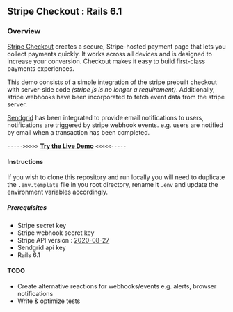 ## Stripe Checkout : Rails 6.1

### Overview
[Stripe Checkout](https://stripe.com/docs/payments/checkout) creates a secure, Stripe-hosted payment page that lets you collect payments quickly. It works across all devices and is designed to increase your conversion. Checkout makes it easy to build first-class payments experiences.

This demo consists of a simple integration of the stripe prebuilt checkout with server-side code _(stripe js is no longer a requirement)_. Additionally, stripe webhooks have been incorporated to fetch event data from the stripe server.

[Sendgrid](https://sendgrid.com/) has been integrated to provide email notifications to users, notifications are triggered by stripe webhook events. e.g. users are notified by email when a transaction has been completed.


`----->>>>>` [**Try the Live Demo**](https://stripe-checkout-rails-6.herokuapp.com/) `<<<<<-----`

#### Instructions
If you wish to clone this repository and run locally you will need to duplicate the `.env.template` file in you root directory, rename it `.env` and update the environment variables accordingly.

##### Prerequisites
- Stripe secret key
- Stripe webhook secret key
- Stripe API version : [2020-08-27](https://stripe.com/docs/upgrades#2020-08-27)
- Sendgrid api key
- Rails 6.1

#### TODO
- Create alternative reactions for webhooks/events e.g. alerts, browser notifications
- Write & optimize tests